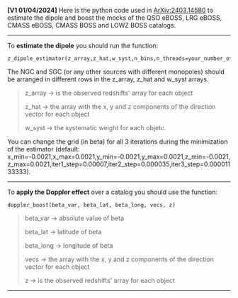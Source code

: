 **[V1 01/04/2024]** Here is the python code used in [ArXiv:2403.14580](https://arxiv.org/abs/2403.14580) to estimate the dipole and boost the mocks of the QSO eBOSS, LRG eBOSS, CMASS eBOSS, CMASS BOSS and LOWZ BOSS catalogs. 


---

To **estimate the dipole** you should run the function: 
```
z_dipole_estimator(z_array,z_hat,w_syst,n_bins,n_threads=your_number_of_threads) 
```
The NGC and SGC (or any other sources with different monopoles) should be arranged in different rows in the z_array, z_hat and w_syst arrays.  

> z_array $\rightarrow$ is the observed redshifts' array for each object
>
> z_hat $\rightarrow$ the array with the x, y and z components of the direction vector for each object
>
> w_syst $\rightarrow$ the systematic weight for each objetc.

You can change the grid (in beta) for all 3 iterations during the minimization of the estimator (default: x_min=-0.0021,x_max=0.0021,y_min=-0.0021,y_max=0.0021,z_min=-0.0021,z_max=0.0021,iter1_step=0.00007,iter2_step=0.000035,iter3_step=0.00001133333).


---

To **apply the Doppler effect** over a catalog you should use the function: 
```
doppler_boost(beta_var, beta_lat, beta_long, vecs, z)
```
>beta_var $\rightarrow$ absolute value of beta
>
>beta_lat $\rightarrow$ latitude of beta
>
>beta_long $\rightarrow$ longitude of beta
>
>vecs $\rightarrow$ the array with the x, y and z components of the direction vector for each object 
>
>z $\rightarrow$ is the observed redshifts' array for each object

---

